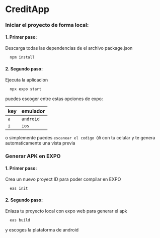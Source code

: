 # CreditApp

### Iniciar el proyecto de forma local:

#### 1. Primer paso:

Descarga todas las dependencias de el archivo package.json

```bash
  npm install
```

#### 2. Segundo paso:

Ejecuta la aplicacion

```bash
  npx expo start
```

puedes escoger entre estas opciones de expo:

| key | emulador  |
| :-- | :-------- |
| `a` | `android` |
| `i` | `ios`     |

o simplemente puedes `escanear el codigo QR` con tu celular y te genera automaticamente una vista previa

### Generar APK en EXPO

#### 1. Primer paso:

Crea un nuevo proyect ID para poder compilar en EXPO

```bash
  eas init
```

#### 2. Segundo paso:

Enlaza tu proyecto local con expo web para generar el apk

```bash
  eas build
```

y escoges la plataforma de android
